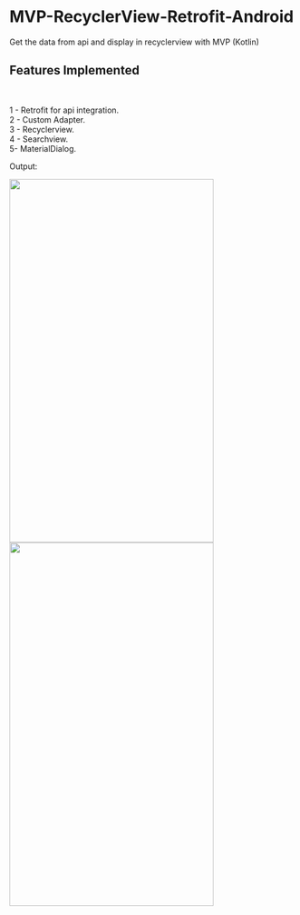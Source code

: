 # MVP-RecyclerView-Retrofit-Android

Get the data from api and display in recyclerview with MVP (Kotlin)

<h2>Features Implemented</h2><br/>

1 - Retrofit for api integration.<br/>
2 - Custom Adapter.<br/>
3 - Recyclerview.<br/>
4 - Searchview.<br/>
5- MaterialDialog.<br/>

Output:

<img src="https://github.com/ashishgupta191193/MVP-RecyclerView-Retrofit-Android/blob/master/output1.jpeg" height="640" width="360"> <img src="https://github.com/ashishgupta191193/MVP-RecyclerView-Retrofit-Android/blob/master/output2.jpeg" height="640" width="360">

